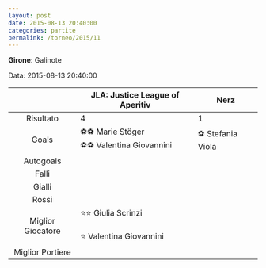 ```yaml
---
layout: post
date: 2015-08-13 20:40:00
categories: partite
permalink: /torneo/2015/11
---
```

**Girone**: Galinote

Data: 2015-08-13 20:40:00

| | JLA: Justice League of Aperitiv | Nerz |
|:-----:|-----|-----|
Risultato|4|1
Goals|⚽⚽ Marie Stöger<br/>⚽⚽ Valentina Giovannini|⚽ Stefania Viola<br/>
Autogoals||
Falli||
Gialli||
Rossi||
Miglior Giocatore|⭐⭐ Giulia Scrinzi<br/><br/>⭐ Valentina Giovannini<br/>|
Miglior Portiere||